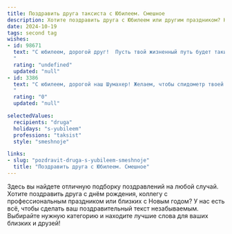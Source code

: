 ```yaml
---
title: Поздравить друга таксиста с Юбилеем. Смешное
description: Хотите поздравить друга с Юбилеем или другим праздником? Наш ИИ создаст незабываемое поздравление, а вы обязательно выделитесь среди других.  
date: 2024-10-19
tags: second tag
wishes:
- id: 98671
  text: "С юбилеем, дорогой друг!  Пусть твой жизненный путь будет таким же прямым, как твоя траектория по проспекту, а пассажиры — всегда весёлыми и щедрыми на чаевые!  Желаю тебе океан позитива, море клиентов и чтобы ни одна пробка не смогла испортить тебе настроение!  С праздником, Король асфальта!
  "
  rating: "undefined"
  updated: "null"
- id: 3386
  text: "С юбилеем, дорогой наш Шумахер! Желаем, чтобы спидометр твоей жизни зашкаливал только от счастья, чтобы навигатор судьбы прокладывал маршруты к успеху, минуя пробки печалей и ямы разочарований. И пусть твой личный таксопарк всегда будет полон купюрами крупного достоинства!
  "
  rating: "0"
  updated: "null"

selectedValues:
  recipients: "druga"
  holidays: "s-yubileem"
  professions: "taksist"
  style: "smeshnoje"

links:
- slug: "pozdravit-druga-s-yubileem-smeshnoje"
  title: "Поздравить друга с Юбилеем. Смешное"
---
```


Здесь вы найдете отличную подборку поздравлений на любой случай. 
Хотите поздравить друга с днём рождения, коллегу с профессиональным праздником или близких с Новым годом? У нас есть всё, чтобы сделать ваш поздравительный текст незабываемым. Выбирайте нужную категорию и находите лучшие слова для ваших близких и друзей!
